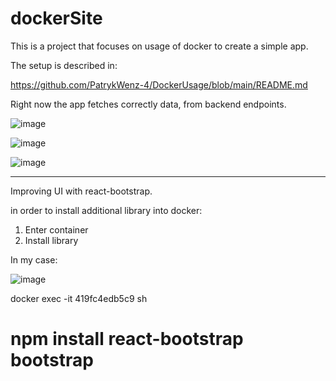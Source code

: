 ﻿# dockerSite

This is a project that focuses on usage of docker to create a simple app.


The setup is described in:

https://github.com/PatrykWenz-4/DockerUsage/blob/main/README.md


Right now the app fetches correctly data, from backend endpoints.

![image](https://github.com/user-attachments/assets/4dfbfa42-07d1-4b03-b807-48ae2c1f02b5)

![image](https://github.com/user-attachments/assets/bd4e104e-31f3-4f3d-a3c4-5b26cad1c2d3)

![image](https://github.com/user-attachments/assets/73e08d21-3325-43ea-8a98-8e5184cc7b35)

----------------------------------------------------------------------------------------

Improving UI with react-bootstrap.

in order to install additional library into docker:
  1. Enter container
  2. Install library

In my case:

![image](https://github.com/user-attachments/assets/ab7dad27-4ab4-4779-8240-0afaa2b8c520)


docker exec -it 419fc4edb5c9 sh

# npm install react-bootstrap bootstrap

